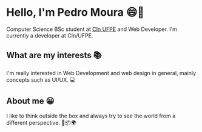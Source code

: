 # Hello, I'm Pedro Moura 😄👋 #

Computer Science BSc student at [CIn UFPE](https://portal.cin.ufpe.br/ "CIn UFPE") and Web Developer.
I'm currently a developer at CIn/UFPE. 

## What are my interests 📚 ##

I'm really interested in Web Development and web design in general, mainly concepts such as UI/UX. 💻

## About me 😀 ##

I like to think outside the box and always try to see the world from a different perspective. 🧐📦🌍
